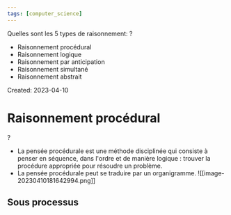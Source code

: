```yaml
---
tags: [computer_science] 
---
```

Quelles sont les 5 types de raisonnement:
?
- Raisonnement procédural
- Raisonnement logique
- Raisonnement par anticipation
- Raisonnement simultané
- Raisonnement abstrait

Created: 2023-04-10

# Raisonnement procédural
?
- La pensée procédurale est une méthode disciplinée qui consiste à penser en séquence, dans l'ordre et de manière logique : trouver la procédure appropriée pour résoudre un problème.
- La pensée procédurale peut se traduire par un organigramme.
![[image-20230410181642994.png]]

## Sous processus